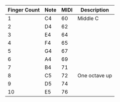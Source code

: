 | Finger Count | Note | MIDI | Description   |
| ------------ | ---- | ---- | ------------- |
| 1            | C4   | 60   | Middle C      |
| 2            | D4   | 62   |               |
| 3            | E4   | 64   |               |
| 4            | F4   | 65   |               |
| 5            | G4   | 67   |               |
| 6            | A4   | 69   |               |
| 7            | B4   | 71   |               |
| 8            | C5   | 72   | One octave up |
| 9            | D5   | 74   |               |
| 10           | E5   | 76   |               |
